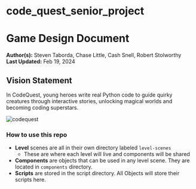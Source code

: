 # code_quest_senior_project

# Game Design Document

**Author(s):** Steven Taborda, Chase Little, Cash Snell, Robert Stolworthy  
**Last Updated:** Feb 19, 2024  

## Vision Statement
In CodeQuest, young heroes write real Python code to guide quirky creatures through interactive stories, unlocking magical worlds and becoming coding superstars.

![codequest](https://github.com/Chasap85/code_quest_senior_project/assets/58441608/6907e75d-891d-4bb1-9d46-cfc8c7288b02)

### **How to use this repo**
* **Level** scenes are all in their own directory labeled `level-scenes`
   * These are where each level will live and components will be shared
* **Components** are objects that can be used in any level scene. They are located in `components` directory.
* **Scripts** are stored in the script directory. All Objects will store their scripts here.

